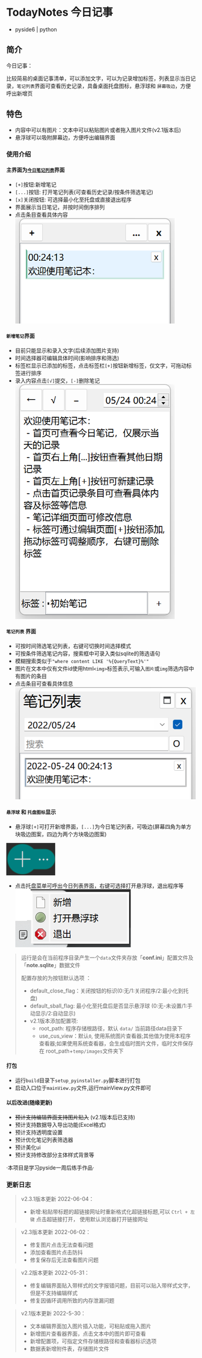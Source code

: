 # TodayNotes 今日记事
- pyside6  |  python
## 简介
今日记事：

  比较简易的桌面记事清单，可以添加文字，可以为记录增加标签，列表显示当日记录，`笔记列表`界面可查看历史记录，具备桌面托盘图标，悬浮球和 `屏幕吸边`，方便呼出新增页
  
## 特色
- 内容中可以有图片：文本中可以粘贴图片或者拖入图片文件(v2.1版本后)
- 悬浮球可以吸附屏幕边，方便呼出编辑界面

### 使用介绍

#### 主界面为<u>`今日笔记列表`</u>界面
- `[+]`按钮:新增笔记
- `[...]`按钮: 打开笔记列表(可查看历史记录/按条件筛选笔记)
- `[x]`关闭按钮: 可选择最小化至托盘或直接退出程序
- 界面展示当日笔记，并按时间倒序排列
- 点击条目查看具体内容
![今日笔记主界面](文档/介绍图片/今日列表界面.png)

#### `新增笔记`界面
- 目前只能显示和录入文字(后续添加图片支持)
- 时间选择器可编辑具体时间(影响排序和筛选)
- 标签栏显示已添加的标签，点击标签栏`[+]`按钮新增标签，仅文字，可拖动标签进行排序
- 录入内容点击`[√]`提交，`[-]`删除笔记
![新增界面](文档/介绍图片/笔记编辑界面.png)

#### `笔记列表` 界面
- 可按时间筛选笔记列表，右键可切换时间选择模式
- 可按条件筛选笔记内容，搜索框中可录入类似sqlite的筛选语句
- 模糊搜索类似于`"where content LIKE '%{QueryText}%'"`
- 图片在文本中仅有文件id使用html`<img>`标签表示,可输入`图片`或`img`筛选内容中有图片的条目
- 点击条目可查看具体信息
![笔记列表界面](文档/介绍图片/笔记查询列表界面.png)

#### `悬浮球` 和 `托盘图标`显示
- 悬浮球`[+]`可打开新增界面，`[...]`为今日笔记列表，可吸边(屏幕四角为单方块吸边图案，四边为两个方块吸边图案)

![悬浮球图表](文档/介绍图片/悬浮球.png)

- 点击托盘菜单可呼出今日列表界面，右键可选择打开悬浮球，退出程序等
![托盘图标](文档/介绍图片/托盘及菜单.png)


> 运行是会在当前程序目录产生一个`data`文件夹存放「**conf.ini**」配置文件及「**note.sqlite**」数据文件
>
> 配置存放的为按钮默认选项 ：
> - default_close_flag：关闭按钮的标识(0:无/1:关闭程序/2:最小化到托盘)
> - default_sball_flag: 最小化至托盘后是否显示悬浮球 (0:无-未设置/1:手动显示/2:自动显示)
> - v2.1版本添加配置项: 
>   - root_path: 程序存储根路径，默认 `data/` 当前路径data目录下
>   - use_cus_view：默认`0`, 使用系统图片查看器;其他值为使用本程序查看器;如果使用系统查看器，会生成临时图片文件，临时文件保存在 root_path+`temp/images`文件夹下


#### 打包
- 运行`build`目录下`setup_pyinstaller.py`脚本进行打包
- 启动入口位于`mainView.py`文件,运行mainView.py文件即可

#### 以后改进(随缘更新)
- ~~预计支持编辑界面支持图片贴入~~ (v2.1版本后已支持)
- 预计支持数据导入导出功能(Excel格式)
- 预计支持透明度设置
- 预计优化笔记列表筛选器
- 预计美化ui
- 预计支持修改部分主体样式背景等

·本项目是学习pyside一周后练手作品·

### 更新日志
> v2.3.1版本更新 2022-06-04：
> - 新增:粘贴带标题的超链接网址时重新格式化超链接标题,可以 `Ctrl + 左键` 点击超链接打开， 使用默认浏览器打开链接网址

> v2.3版本更新 2022-06-02：
> - 修复图片点击无法查看问题
> - 添加查看图片点击防抖
> - 修复保存后无法查看图片问题

> v2.2版本更新 2022-05-31：
> - 修复编辑界面贴入带样式的文字报错问题，目前可以贴入带样式文字，但是不支持编辑样式
> - 修复因循环调用所致的内存泄漏问题


> v2.1版本更新 2022-5-30：
> - 文本编辑界面加入图片插入功能，可粘贴或拖入图片
> - 新增图片查看器界面，点击文本中的图片即可查看
> - 新增配置项，可指定文件存储根路径和查看器标识选项
> - 数据表新增附件表，存储图片文件